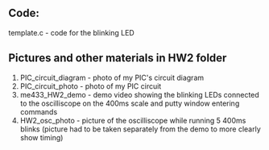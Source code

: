 ## Code:
  template.c - code for the blinking LED
  
## Pictures and other materials in HW2 folder
  1. PIC_circuit_diagram - photo of my PIC's circuit diagram
  2. PIC_circuit_photo - photo of my PIC circuit
  3. me433_HW2_demo - demo video showing the blinking LEDs connected to the oscilliscope on the 400ms scale and putty window entering commands
  5. HW2_osc_photo - picture of the oscilliscope while running 5 400ms blinks (picture had to be taken separately from the demo to more clearly show timing)
